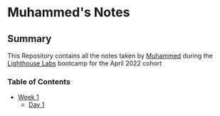 # Muhammed's Notes

## Summary

This Repository contains all the notes taken by [Muhammed](https://github.com/momotrq94) during the [Lighthouse Labs](https://www.lighthouselabs.ca/) bootcamp for the April 2022 cohort

### Table of Contents

- [Week 1](/Week_1)
  - [Day 1](/Week_1/Day_1)
